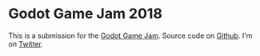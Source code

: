 # Godot Game Jam 2018

This is a submission for the [Godot Game Jam](https://itch.io/jam/godotjam062018).
Source code on [Github](https://github.com/markopolojorgensen/godot_game_jame_2018).
I'm on [Twitter](https://twitter.com/markopolodev).
